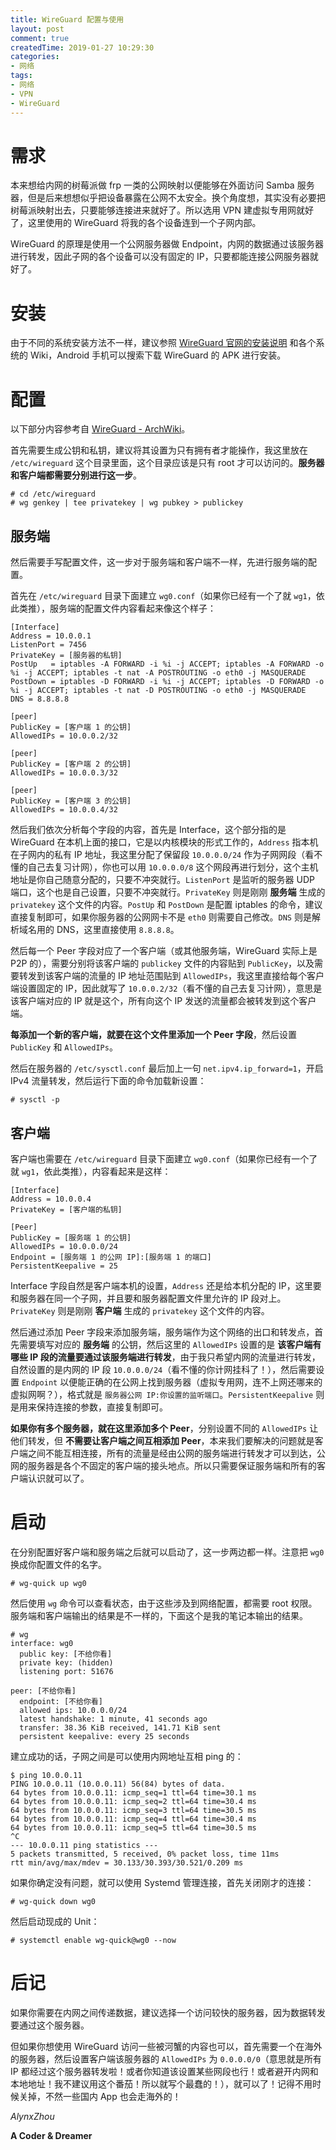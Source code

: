 ```yaml
---
title: WireGuard 配置与使用
layout: post
comment: true
createdTime: 2019-01-27 10:29:30
categories:
- 网络
tags:
- 网络
- VPN
- WireGuard
---
```

# 需求

本来想给内网的树莓派做 frp 一类的公网映射以便能够在外面访问 Samba 服务器，但是后来想想似乎把设备暴露在公网不太安全。换个角度想，其实没有必要把树莓派映射出去，只要能够连接进来就好了。所以选用 VPN 建虚拟专用网就好了，这里使用的 WireGuard 将我的各个设备连到一个子网内部。

<!--more-->

WireGuard 的原理是使用一个公网服务器做 Endpoint，内网的数据通过该服务器进行转发，因此子网的各个设备可以没有固定的 IP，只要都能连接公网服务器就好了。

# 安装

由于不同的系统安装方法不一样，建议参照 [WireGuard 官网的安装说明](https://www.wireguard.com/install/) 和各个系统的 Wiki，Android 手机可以搜索下载 WireGuard 的 APK 进行安装。

# 配置

<div class="alert-blue">以下部分内容参考自 <a href="https://wiki.archlinux.org/index.php/WireGuard">WireGuard - ArchWiki</a>。</div>

首先需要生成公钥和私钥，建议将其设置为只有拥有者才能操作，我这里放在 `/etc/wireguard` 这个目录里面，这个目录应该是只有 root 才可以访问的。**服务器和客户端都需要分别进行这一步**。

```
# cd /etc/wireguard
# wg genkey | tee privatekey | wg pubkey > publickey
```

## 服务端

然后需要手写配置文件，这一步对于服务端和客户端不一样，先进行服务端的配置。

首先在 `/etc/wireguard` 目录下面建立 `wg0.conf`（如果你已经有一个了就 `wg1`，依此类推），服务端的配置文件内容看起来像这个样子：

```
[Interface]
Address = 10.0.0.1
ListenPort = 7456
PrivateKey = [服务器的私钥]
PostUp   = iptables -A FORWARD -i %i -j ACCEPT; iptables -A FORWARD -o %i -j ACCEPT; iptables -t nat -A POSTROUTING -o eth0 -j MASQUERADE
PostDown = iptables -D FORWARD -i %i -j ACCEPT; iptables -D FORWARD -o %i -j ACCEPT; iptables -t nat -D POSTROUTING -o eth0 -j MASQUERADE
DNS = 8.8.8.8

[peer]
PublicKey = [客户端 1 的公钥]
AllowedIPs = 10.0.0.2/32

[peer]
PublicKey = [客户端 2 的公钥]
AllowedIPs = 10.0.0.3/32

[peer]
PublicKey = [客户端 3 的公钥]
AllowedIPs = 10.0.0.4/32
```

然后我们依次分析每个字段的内容，首先是 Interface，这个部分指的是 WireGuard 在本机上面的接口，它是以内核模块的形式工作的，`Address` 指本机在子网内的私有 IP 地址，我这里分配了保留段 `10.0.0.0/24` 作为子网网段（看不懂的自己去复习计网），你也可以用 `10.0.0.0/8` 这个网段再进行划分，这个主机地址是你自己随意分配的，只要不冲突就行。`ListenPort` 是监听的服务器 UDP 端口，这个也是自己设置，只要不冲突就行。`PrivateKey` 则是刚刚 **服务端** 生成的 `privatekey` 这个文件的内容。`PostUp` 和 `PostDown` 是配置 iptables 的命令，建议直接复制即可，如果你服务器的公网网卡不是 `eth0` 则需要自己修改。`DNS` 则是解析域名用的 DNS，这里直接使用 `8.8.8.8`。

然后每一个 Peer 字段对应了一个客户端（或其他服务端，WireGuard 实际上是 P2P 的），需要分别将该客户端的 `publickey` 文件的内容贴到 `PublicKey`，以及需要转发到该客户端的流量的 IP 地址范围贴到 `AllowedIPs`，我这里直接给每个客户端设置固定的 IP，因此就写了 `10.0.0.2/32`（看不懂的自己去复习计网），意思是该客户端对应的 IP 就是这个，所有向这个 IP 发送的流量都会被转发到这个客户端。

**每添加一个新的客户端，就要在这个文件里添加一个 Peer 字段**，然后设置 `PublicKey` 和 `AllowedIPs`。

然后在服务器的 `/etc/sysctl.conf` 最后加上一句 `net.ipv4.ip_forward=1`，开启 IPv4 流量转发，然后运行下面的命令加载新设置：

```
# sysctl -p
```

## 客户端

客户端也需要在 `/etc/wireguard` 目录下面建立 `wg0.conf`（如果你已经有一个了就 `wg1`，依此类推），内容看起来是这样：

```
[Interface]
Address = 10.0.0.4
PrivateKey = [客户端的私钥]

[Peer]
PublicKey = [服务端 1 的公钥]
AllowedIPs = 10.0.0.0/24
Endpoint = [服务端 1 的公网 IP]:[服务端 1 的端口]
PersistentKeepalive = 25
```

Interface 字段自然是客户端本机的设置，`Address` 还是给本机分配的 IP，这里要和服务器在同一个子网，并且要和服务器配置文件里允许的 IP 段对上。`PrivateKey` 则是刚刚 **客户端** 生成的 `privatekey` 这个文件的内容。

然后通过添加 Peer 字段来添加服务端，服务端作为这个网络的出口和转发点，首先需要填写对应的 **服务端** 的公钥，然后这里的 `AllowedIPs` 设置的是 **该客户端有哪些 IP 段的流量要通过该服务端进行转发**，由于我只希望内网的流量进行转发，自然设置的是内网的 IP 段 `10.0.0.0/24`（看不懂的你计网挂科了！），然后需要设置 `Endpoint` 以便能正确的在公网上找到服务器（虚拟专用网，连不上网还哪来的虚拟网啊？），格式就是 `服务器公网 IP:你设置的监听端口`。`PersistentKeepalive` 则是用来保持连接的参数，直接复制即可。

**如果你有多个服务器，就在这里添加多个 Peer**，分别设置不同的 `AllowedIPs` 让他们转发，但 **不需要让客户端之间互相添加 Peer**，本来我们要解决的问题就是客户端之间不能互相连接，所有的流量是经由公网的服务端进行转发才可以到达，公网的服务器是各个不固定的客户端的接头地点。所以只需要保证服务端和所有的客户端认识就可以了。

# 启动

在分别配置好客户端和服务端之后就可以启动了，这一步两边都一样。注意把 `wg0` 换成你配置文件的名字。

```
# wg-quick up wg0
```

然后使用 `wg` 命令可以查看状态，由于这些涉及到网络配置，都需要 root 权限。服务端和客户端输出的结果是不一样的，下面这个是我的笔记本输出的结果。

```plain
# wg
interface: wg0
  public key: [不给你看]
  private key: (hidden)
  listening port: 51676

peer: [不给你看]
  endpoint: [不给你看]
  allowed ips: 10.0.0.0/24
  latest handshake: 1 minute, 41 seconds ago
  transfer: 38.36 KiB received, 141.71 KiB sent
  persistent keepalive: every 25 seconds
```

建立成功的话，子网之间是可以使用内网地址互相 ping 的：

```
$ ping 10.0.0.11
PING 10.0.0.11 (10.0.0.11) 56(84) bytes of data.
64 bytes from 10.0.0.11: icmp_seq=1 ttl=64 time=30.1 ms
64 bytes from 10.0.0.11: icmp_seq=2 ttl=64 time=30.4 ms
64 bytes from 10.0.0.11: icmp_seq=3 ttl=64 time=30.5 ms
64 bytes from 10.0.0.11: icmp_seq=4 ttl=64 time=30.4 ms
64 bytes from 10.0.0.11: icmp_seq=5 ttl=64 time=30.5 ms
^C
--- 10.0.0.11 ping statistics ---
5 packets transmitted, 5 received, 0% packet loss, time 11ms
rtt min/avg/max/mdev = 30.133/30.393/30.521/0.209 ms
```

如果你确定没有问题，就可以使用 Systemd 管理连接，首先关闭刚才的连接：

```
# wg-quick down wg0
```

然后启动现成的 Unit：

```
# systemctl enable wg-quick@wg0 --now
```

# 后记

如果你需要在内网之间传递数据，建议选择一个访问较快的服务器，因为数据转发要通过这个服务器。

但如果你想使用 WireGuard 访问一些被河蟹的内容也可以，首先需要一个在海外的服务器，然后设置客户端该服务器的 `AllowedIPs` 为 `0.0.0.0/0`（意思就是所有 IP 都经过这个服务器转发啦！或者你知道该设置某些网段也行！或者避开内网和本地地址！我不建议用这个番茄！所以就写个最蠢的！），就可以了！记得不用时候关掉，不然一些国内 App 也会走海外的！

*AlynxZhou*

**A Coder & Dreamer**
